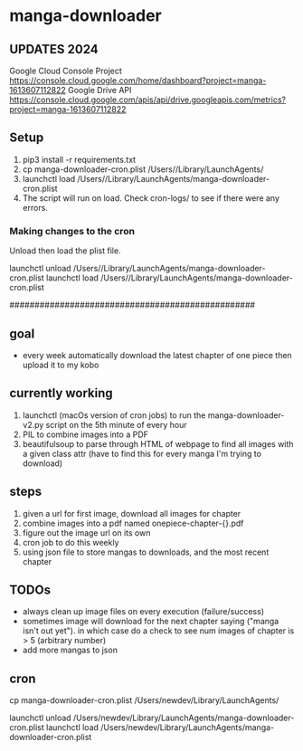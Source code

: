 # manga-downloader

## UPDATES 2024
Google Cloud Console Project https://console.cloud.google.com/home/dashboard?project=manga-1613607112822
Google Drive API https://console.cloud.google.com/apis/api/drive.googleapis.com/metrics?project=manga-1613607112822

## Setup

1. pip3 install -r requirements.txt
2. cp manga-downloader-cron.plist /Users/<macbook username>/Library/LaunchAgents/
3. launchctl load /Users/<macbook username>/Library/LaunchAgents/manga-downloader-cron.plist
4. The script will run on load. Check cron-logs/ to see if there were any errors.

### Making changes to the cron
Unload then load the plist file.

launchctl unload /Users/<macbook username>/Library/LaunchAgents/manga-downloader-cron.plist
launchctl load /Users/<macbook username>/Library/LaunchAgents/manga-downloader-cron.plist

#################################################

## goal
- every week automatically download the latest chapter of one piece then upload it to my kobo

## currently working
1. launchctl (macOs version of cron jobs) to run the manga-downloader-v2.py script on the 5th minute of
    every hour
2. PIL to combine images into a PDF
3. beautifulsoup to parse through HTML of webpage to find all images with a given class attr (have
to find this for every manga I'm trying to download)

## steps
1. given a url for first image, download all images for chapter
2. combine images into a pdf named onepiece-chapter-{}.pdf
3. figure out the image url on its own
4. cron job to do this weekly
5. using json file to store mangas to downloads, and the most recent chapter


## TODOs
- always clean up image files on every execution (failure/success)
- sometimes image will download for the next chapter saying  ("manga isn't out yet"). in which case do a check to see num images of chapter is > 5 (arbitrary number)
- add more mangas to json


## cron
cp manga-downloader-cron.plist /Users/newdev/Library/LaunchAgents/

launchctl unload /Users/newdev/Library/LaunchAgents/manga-downloader-cron.plist
launchctl load /Users/newdev/Library/LaunchAgents/manga-downloader-cron.plist
